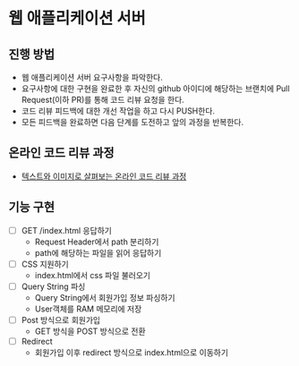# 웹 애플리케이션 서버
## 진행 방법
* 웹 애플리케이션 서버 요구사항을 파악한다.
* 요구사항에 대한 구현을 완료한 후 자신의 github 아이디에 해당하는 브랜치에 Pull Request(이하 PR)를 통해 코드 리뷰 요청을 한다.
* 코드 리뷰 피드백에 대한 개선 작업을 하고 다시 PUSH한다.
* 모든 피드백을 완료하면 다음 단계를 도전하고 앞의 과정을 반복한다.

## 온라인 코드 리뷰 과정
* [텍스트와 이미지로 살펴보는 온라인 코드 리뷰 과정](https://github.com/next-step/nextstep-docs/tree/master/codereview)

## 기능 구현
- [ ] GET /index.html 응답하기
  - Request Header에서 path 분리하기
  - path에 해당하는 파일을 읽어 응답하기
- [ ] CSS 지원하기
  - index.html에서 css 파일 불러오기
- [ ] Query String 파싱
  - Query String에서 회원가입 정보 파싱하기
  - User객체를 RAM 메모리에 저장
- [ ] Post 방식으로 회원가입
  - GET 방식을 POST 방식으로 전환
- [ ] Redirect
  - 회원가입 이후 redirect 방식으로 index.html으로 이동하기